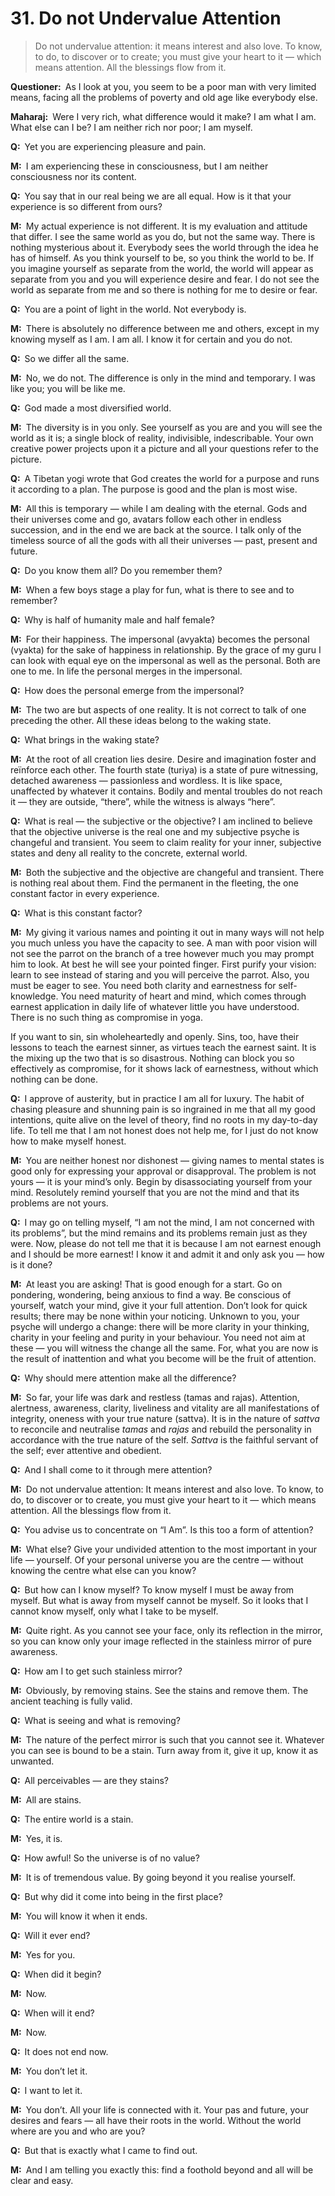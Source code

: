 # 31. Do not Undervalue Attention

>Do not undervalue attention: it means interest and also love. To know, to do, to discover or to create; you must give your heart to it — which means attention. All the blessings flow from it.

**Questioner:**&ensp;As I look at you, you seem to be a poor man with very limited means, facing all the problems of poverty and old age like everybody else.

**Maharaj:**&ensp;Were I very rich, what difference would it make? I am what I am. What else can I be? I am neither rich nor poor; I am myself.

**Q:**&ensp;Yet you are experiencing pleasure and pain.

**M:**&ensp;I am experiencing these in consciousness, but I am neither consciousness nor its content.

**Q:**&ensp;You say that in our real being we are all equal. How is it that your experience is so different from ours?

**M:**&ensp;My actual experience is not different. It is my evaluation and attitude that differ. I see the same world as you do, but not the same way. There is nothing mysterious about it. Everybody sees the world through the idea he has of himself. As you think yourself to be, so you think the world to be. If you imagine yourself as separate from the world, the world will appear as separate from you and you will experience desire and fear. I do not see the world as separate from me and so there is nothing for me to desire or fear.

**Q:**&ensp;You are a point of light in the world. Not everybody is.

**M:**&ensp;There is absolutely no difference between me and others, except in my knowing myself as I am. I am all. I know it for certain and you do not.

**Q:**&ensp;So we differ all the same.

**M:**&ensp;No, we do not. The difference is only in the mind and temporary. I was like you; you will be like me.

**Q:**&ensp;God made a most diversified world.

**M:**&ensp;The diversity is in you only. See yourself as you are and you will see the world as it is; a single block of reality, indivisible, indescribable. Your own creative power projects upon it a picture and all your questions refer to the picture.

**Q:**&ensp;A Tibetan <span data-tippy-content="One who practices <em>yoga</em>.">yogi</span> wrote that God creates the world for a purpose and runs it according to a plan. The purpose is good and the plan is most wise.

**M:**&ensp;All this is temporary — while I am dealing with the eternal. Gods and their universes come and go, <span data-tippy-content="Incarnation.">avatar</span>s follow each other in endless succession, and in the end we are back at the source. I talk only of the timeless source of all the gods with all their universes — past, present and future.

**Q:**&ensp;Do you know them all? Do you remember them?

**M:**&ensp;When a few boys stage a play for fun, what is there to see and to remember?

**Q:**&ensp;Why is half of humanity male and half female?

**M:**&ensp;For their happiness. The impersonal (<span data-tippy-content="Unmanifest. Opposite is <em>vyakta</em>.">avyakta</span>) becomes the personal (<span data-tippy-content="Manifest matter, the evolved nature. Opposite is <em>avyakta</em>.">vyakta</span>) for the sake of happiness in relationship. By the grace of my <span data-tippy-content="Spiritual teacher, preceptor.">guru</span> I can look with equal eye on the impersonal as well as the personal. Both are one to me. In life the personal merges in the impersonal.

**Q:**&ensp;How does the personal emerge from the impersonal?

**M:**&ensp;The two are but aspects of one reality. It is not correct to talk of one preceding the other. All these ideas belong to the waking state.

**Q:**&ensp;What brings in the waking state?

**M:**&ensp;At the root of all creation lies desire. Desire and imagination 
foster and reïnforce each other. The fourth state (<span data-tippy-content="The superconscious state of <em>samadhi</em>, (<em>turiya</em>, fourth), the fourth state of soul in which it becomes one with Brahman, the highest awareness.">turiya</span>) is a state of pure witnessing, detached awareness — passionless and wordless. It is like space, unaffected by whatever it contains. Bodily and mental troubles do not reach it — they are outside, “there”, while the witness is always “here”.

**Q:**&ensp;What is real — the subjective or the objective? I am inclined to believe that the objective universe is the real one and my subjective psyche is changeful and transient. You seem to claim reality for your inner, subjective states and deny all reality to the concrete, external world.

**M:**&ensp;Both the subjective and the objective are changeful and transient. There is nothing real about them. Find the permanent in the fleeting, the one constant factor in every experience.

**Q:**&ensp;What is this constant factor?

**M:**&ensp;My giving it various names and pointing it out in many ways will not help you much unless you have the capacity to see. A man with poor vision will not see the parrot on the branch of a tree however much you may prompt him to look. At best he will see your pointed finger. First purify your vision: learn to see instead of staring and you will perceive the parrot. Also, you must be eager to see. You need both clarity and earnestness for self-knowledge. You need maturity of heart and mind, which comes through earnest application in daily life of whatever little you have understood. There is no such thing as compromise in <span data-tippy-content="One of the six systems of the Hindu philosophy (from <em>yoj</em>, to yoke or join). <em>Yoga</em> teaches the means by which the individual spirit (<em>jivatma</em>) can be joined or united with the universal spirit (<em>Paramatma</em>).">yoga</span>. 

If you want to sin, sin wholeheartedly and openly. Sins, too, have their lessons to teach the earnest sinner, as virtues teach the earnest saint. It is the mixing up the two that is so disastrous. Nothing can block you so effectively as compromise, for it shows lack of earnestness, without which nothing can be done.

**Q:**&ensp;I approve of austerity, but in practice I am all for luxury. The habit of chasing pleasure and shunning pain is so ingrained in me that all my good intentions, quite alive on the level of theory, find no roots in my day-to-day life. To tell me that I am not honest does not help me, for I just do not know how to make myself honest.

**M:**&ensp;You are neither honest nor dishonest — giving names to mental states is good only for expressing your approval or disapproval. The problem is not yours — it is your mind’s only. Begin by disassociating yourself from your mind. Resolutely remind yourself that you are not the mind and that its problems are not yours.

**Q:**&ensp;I may go on telling myself, “I am not the mind, I am not concerned with its problems”, but the mind remains and its problems remain just as they were. Now, please do not tell me that it is because I am not earnest enough and I should be more earnest! I know it and admit it and only ask you — how is it done?

**M:**&ensp;At least you are asking! That is good enough for a start. Go on pondering, wondering, being anxious to find a way. Be conscious of yourself, watch your mind, give it your full attention. Don’t look for quick results; there may be none within your noticing. Unknown to you, your psyche will undergo a change: there will be more clarity in your thinking, charity in your feeling and purity in your behaviour. You need not aim at these — you will witness the change all the same. For, what you are now is the result of inattention and what you become will be the fruit of attention.

**Q:**&ensp;Why should mere attention make all the difference?

**M:**&ensp;So far, your life was dark and restless (<span data-tippy-content="Darkness, inertia, passivity. One of the three constituents (<em>guna</em>s) of the cosmic substance: <em>sattva</em>, <em>rajas</em> and <em>tamas</em>.">tamas</span> and <span data-tippy-content="Motivity, activity, energy. One of the three <em>guna</em>s or qualities of matter: <em>sattva</em>, <em>rajas</em> and <em>tamas</em>. In <em>yoga</em>, egoism.">rajas</span>). Attention, alertness, awareness, clarity, liveliness and vitality are all manifestations of integrity, oneness with your true nature (<span data-tippy-content="Being, existence, true essence. In <em>yoga</em> the quality of purity or goodness.">sattva</span>). It is in the nature of *sattva* to reconcile and neutralise *tamas* and *rajas* and rebuild the personality in accordance with the true nature of the self. *Sattva* is the faithful servant of the self; ever attentive and obedient.

**Q:**&ensp;And I shall come to it through mere attention?

**M:**&ensp;Do not undervalue attention: It means interest and also love. To know, to do, to discover or to create, you must give your heart to it — which means attention. All the blessings flow from it.

**Q:**&ensp;You advise us to concentrate on “I Am”. Is this too a form of attention?

**M:**&ensp;What else? Give your undivided attention to the most important in your life — yourself. Of your personal universe you are the centre — without knowing the centre what else can you know?

**Q:**&ensp;But how can I know myself? To know myself I must be away from myself. But what is away from myself cannot be myself. So it looks that I cannot know myself, only what I take to be myself.

**M:**&ensp;Quite right. As you cannot see your face, only its reflection in the mirror, so you can know only your image reflected in the stainless mirror of pure awareness.

**Q:**&ensp;How am I to get such stainless mirror?

**M:**&ensp;Obviously, by removing stains. See the stains and remove them. The ancient teaching is fully valid.

**Q:**&ensp;What is seeing and what is removing?

**M:**&ensp;The nature of the perfect mirror is such that you cannot see it. Whatever you can see is bound to be a stain. Turn away from it, give it up, know it as unwanted.

**Q:**&ensp;All perceivables — are they stains?

**M:**&ensp;All are stains.

**Q:**&ensp;The entire world is a stain.

**M:**&ensp;Yes, it is.

**Q:**&ensp;How awful! So the universe is of no value?

**M:**&ensp;It is of tremendous value. By going beyond it you realise yourself.

**Q:**&ensp;But why did it come into being in the first place?

**M:**&ensp;You will know it when it ends.

**Q:**&ensp;Will it ever end?

**M:**&ensp;Yes for you.

**Q:**&ensp;When did it begin?

**M:**&ensp;Now.

**Q:**&ensp;When will it end?

**M:**&ensp;Now.

**Q:**&ensp;It does not end now.

**M:**&ensp;You don’t let it.

**Q:**&ensp;I want to let it.

**M:**&ensp;You don’t. All your life is connected with it. Your pas and future, your desires and fears — all have their roots in the world. Without the world where are you and who are you?

**Q:**&ensp;But that is exactly what I came to find out.

**M:**&ensp;And I am telling you exactly this: find a foothold beyond and all will be clear and easy.

<script>
export default {
  props: ["slot-key"],
  mounted () {
    tippy("[data-tippy-content]", {allowHTML: true});
  }
}
</script>